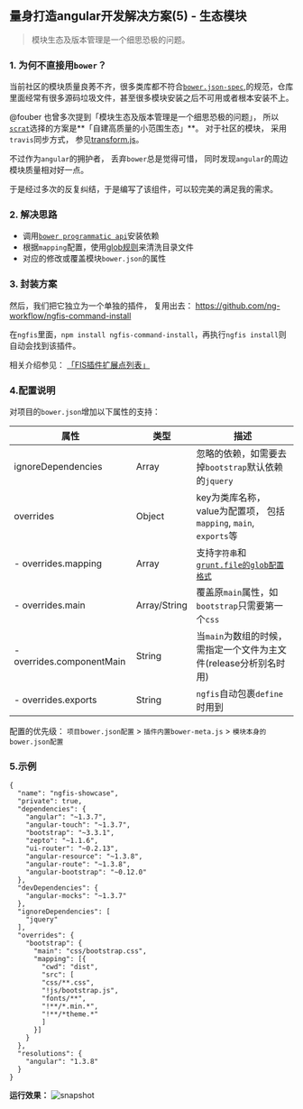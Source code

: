 ## 量身打造angular开发解决方案(5) - 生态模块

> 模块生态及版本管理是一个细思恐极的问题。

### 1. 为何不直接用`bower`？
当前社区的模块质量良莠不齐，很多类库都不符合[`bower.json-spec`](https://github.com/bower/bower.json-spec),的规范，仓库里面经常有很多源码垃圾文件，甚至很多模块安装之后不可用或者根本安装不上。

@fouber 也曾多次提到「模块生态及版本管理是一个细思恐极的问题」， 所以[`scrat`](http://scrat-team.github.io/#!/components)选择的方案是**「自建高质量的小范围生态」**。
对于社区的模块， 采用`travis`同步方式， 参见[transform.js]( https://github.com/scrat-team/font-awesome/blob/master/.scrat/transform.js)。

不过作为`angular`的拥护者， 丢弃`bower`总是觉得可惜， 同时发现`angular`的周边模块质量相对好一点。

于是经过多次的反复纠结，于是编写了该组件，可以较完美的满足我的需求。

### 2. 解决思路
- 调用[`bower programmatic api`](http://bower.io/docs/api/#programmatic-api)安装依赖
- 根据`mapping`配置，使用[glob规则](https://github.com/isaacs/node-glob)来清洗目录文件
- 对应的修改或覆盖模块`bower.json`的属性


### 3. 封装方案

然后，我们把它独立为一个单独的插件， 复用出去： https://github.com/ng-workflow/ngfis-command-install

在`ngfis`里面，`npm install ngfis-command-install`，再执行`ngfis install`则自动会找到该插件。

相关介绍参见： [「FIS插件扩展点列表」](http://fis.baidu.com/docs/more/extension-point.html)

### 4.配置说明

对项目的`bower.json`增加以下属性的支持：

属性 | 类型 | 描述
------------ | ------------- | -------------
ignoreDependencies | Array | 忽略的依赖，如需要去掉`bootstrap`默认依赖的`jquery`
overrides | Object | key为类库名称， value为配置项， 包括`mapping`, `main`, `exports`等
- overrides.mapping | Array | 支持`字符串`和[`grunt.file的glob配置格式`](http://gruntjs.com/configuring-tasks#globbing-patterns)
- overrides.main | Array/String | 覆盖原`main`属性，如`bootstrap`只需要第一个`css`
- overrides.componentMain | String | 当`main`为数组的时候，需指定一个文件为主文件(release分析别名时用)
- overrides.exports | String | `ngfis`自动包裹`define`时用到

配置的优先级： `项目bower.json配置` > `插件内置bower-meta.js` > `模块本身的bower.json配置`

### 5.示例
```
{
  "name": "ngfis-showcase",
  "private": true,
  "dependencies": {
    "angular": "~1.3.7",
    "angular-touch": "~1.3.7",
    "bootstrap": "~3.3.1",
    "zepto": "~1.1.6",
    "ui-router": "~0.2.13",
    "angular-resource": "~1.3.8",
    "angular-route": "~1.3.8",
    "angular-bootstrap": "~0.12.0"
  },
  "devDependencies": {
    "angular-mocks": "~1.3.7"
  },
  "ignoreDependencies": [
    "jquery"
  ],
  "overrides": {
    "bootstrap": {
      "main": "css/bootstrap.css",
      "mapping": [{
        "cwd": "dist",
        "src": [
        "css/**.css",
        "!js/bootstrap.js",
        "fonts/**",
        "!**/*.min.*",
        "!**/*theme.*"
        ]
      }]
    }
  },
  "resolutions": {
    "angular": "1.3.8"
  }
}

````

**运行效果：**
![snapshot](assets/ngfis-install.png)

